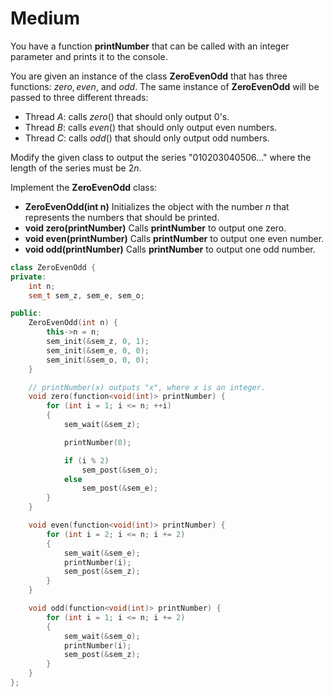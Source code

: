 # Medium

You have a function __printNumber__ that can be called with an integer parameter and prints it to the console.

You are given an instance of the class __ZeroEvenOdd__ that has three functions: $zero, even,$ and $odd$. The same instance of __ZeroEvenOdd__ will be passed to three different threads:

- Thread $A$: calls $zero()$ that should only output $0$'s.
- Thread $B$: calls $even()$ that should only output even numbers.
- Thread $C$: calls $odd()$ that should only output odd numbers.

Modify the given class to output the series "010203040506..." where the length of the series must be $2n$.

Implement the __ZeroEvenOdd__ class:

- __ZeroEvenOdd(int n)__ Initializes the object with the number $n$ that represents the numbers that should be printed.
- __void zero(printNumber)__ Calls __printNumber__ to output one zero.
- __void even(printNumber)__ Calls __printNumber__ to output one even number.
- __void odd(printNumber)__ Calls __printNumber__ to output one odd number.

```cpp
class ZeroEvenOdd {
private:
    int n;
    sem_t sem_z, sem_e, sem_o;

public:
    ZeroEvenOdd(int n) {
        this->n = n;
        sem_init(&sem_z, 0, 1);
        sem_init(&sem_e, 0, 0);
        sem_init(&sem_o, 0, 0);
    }

    // printNumber(x) outputs "x", where x is an integer.
    void zero(function<void(int)> printNumber) {
        for (int i = 1; i <= n; ++i)
        {
            sem_wait(&sem_z);

            printNumber(0);

            if (i % 2)
                sem_post(&sem_o);
            else
                sem_post(&sem_e);
        }
    }

    void even(function<void(int)> printNumber) {
        for (int i = 2; i <= n; i += 2)
        {
            sem_wait(&sem_e);
            printNumber(i);
            sem_post(&sem_z);
        }
    }

    void odd(function<void(int)> printNumber) {
        for (int i = 1; i <= n; i += 2)
        {
            sem_wait(&sem_o);
            printNumber(i);
            sem_post(&sem_z);
        }
    }
};
```
